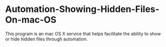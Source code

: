 # Automation-Showing-Hidden-Files-On-mac-OS
This program is an mac OS X service that helps facilitate the ability to show or hide hidden files through automation. 
